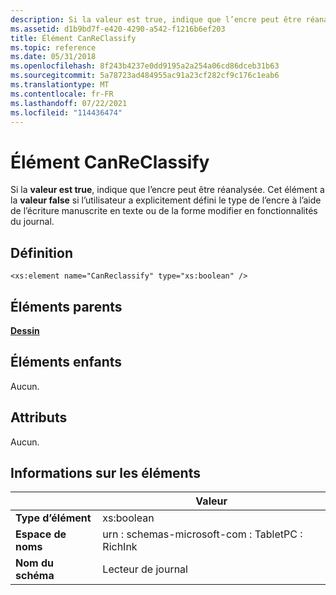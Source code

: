 ```yaml
---
description: Si la valeur est true, indique que l’encre peut être réanalysée. Cet élément a la valeur false si l’utilisateur a explicitement défini le type de l’encre à l’aide de l’écriture manuscrite en texte ou de la forme modifier en fonctionnalités du journal.
ms.assetid: d1b9bd7f-e420-4290-a542-f1216b6ef203
title: Élément CanReClassify
ms.topic: reference
ms.date: 05/31/2018
ms.openlocfilehash: 8f243b4237e0dd9195a2a254a06cd86dceb31b63
ms.sourcegitcommit: 5a78723ad484955ac91a23cf282cf9c176c1eab6
ms.translationtype: MT
ms.contentlocale: fr-FR
ms.lasthandoff: 07/22/2021
ms.locfileid: "114436474"
---
```

# <a name="canreclassify-element"></a>Élément CanReClassify

Si la **valeur est true**, indique que l’encre peut être réanalysée. Cet élément a la **valeur false** si l’utilisateur a explicitement défini le type de l’encre à l’aide de l’écriture manuscrite en texte ou de la forme modifier en fonctionnalités du journal.

## <a name="definition"></a>Définition

``` syntax
<xs:element name="CanReclassify" type="xs:boolean" />
```

## <a name="parent-elements"></a>Éléments parents

[**Dessin**](drawing-element.md)

## <a name="child-elements"></a>Éléments enfants

Aucun.

## <a name="attributes"></a>Attributs

Aucun.

## <a name="element-information"></a>Informations sur les éléments



|                  | Valeur                                      |
|------------------|--------------------------------------------|
| **Type d’élément** | xs:boolean                                 |
| **Espace de noms**    | urn : schemas-microsoft-com : TabletPC : RichInk |
| **Nom du schéma**  | Lecteur de journal                             |



 

 

 



